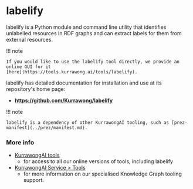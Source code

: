 # labelify

labelify is a Python module and command line utility that identifies unlabelled resources in RDF graphs and can 
extract labels for them from external resources. 

!!! note

    If you would like to use the labelify tool directly, we provide an online GUI for it 
    [here](https://tools.kurrawong.ai/tools/labelify). 

labelify has detailed documentation for installation and use at its repository's home page:

* **<https://github.com/Kurrawong/labelify>**

!!! note

    labelify is a dependency of other KurrawongAI tooling, such as [prez-manifest](../prez/manifest.md).

### More info

* [KurrawongAI tools](https://tools.kurrawong.ai/)
    * for access to all our online versions of tools, including labelify
* [KurrawongAI Service > Tools](https://kurrawong.ai/services/tools) 
    * for more information on our specialised Knowledge Graph tooling support. 
